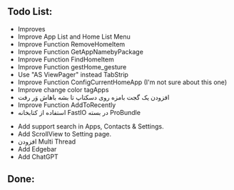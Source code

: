 
Todo List:
-----
* Improves
* 	Improve App List and Home List Menu
* 	Improve Function RemoveHomeItem
* 	Improve Function GetAppNamebyPackage
* 	Improve Function FindHomeItem
* 	Improve Function gestHome_gesture
* 	Use "AS ViewPager" instead TabStrip
* 	Improve Function ConfigCurrentHomeApp (I'm not sure about this one)
* 	Improve change color tagApps
*	افزودن یک گجت بامزه روی دسکتاپ تا بشه باهاش وَر رفت
* 	Improve Function AddToRecently
* 	استفاده از کتابخانه FastIO در بسته ProBundle
+ Add support search in Apps, Contacts & Settings.
+ Add ScrollView to Setting page.
+ افزودن Multi Thread
+ Add Edgebar
+ Add ChatGPT

Done:
-----
